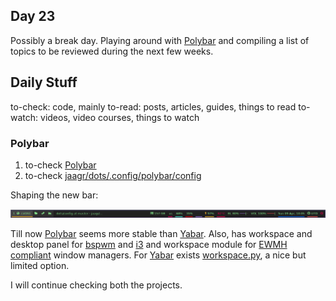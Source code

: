 ## Day 23

  Possibly a break day. Playing around with [Polybar](https://github.com/jaagr/polybar) and compiling a list of topics to be reviewed during the next few weeks.

## Daily Stuff

  to-check: code, mainly
  to-read: posts, articles, guides, things to read
  to-watch: videos, video courses, things to watch

### Polybar

  1. to-check [Polybar](https://github.com/jaagr/polybar)
  1. to-check [jaagr/dots/.config/polybar/config](https://github.com/jaagr/dots/blob/master/.config/polybar/config)

  Shaping the new bar:

  ![polybar](../imgs/polybar-001.png)

  Till now [Polybar](https://github.com/jaagr/polybar) seems more stable than [Yabar](https://github.com/geommer/yabar). Also, has workspace and desktop panel for [bspwm](https://github.com/baskerville/bspwm) and [i3](https://github.com/i3/i3) and workspace module for [EWMH compliant](https://specifications.freedesktop.org/wm-spec/wm-spec-1.3.html#idm140130320786080) window managers. For [Yabar](https://github.com/geommer/yabar) exists [workspace.py](https://github.com/sqozz/workspace.py), a nice but limited option.

  I will continue checking both the projects.